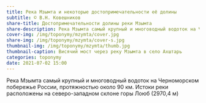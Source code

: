 ```yaml
---
title: Река Мзымта и некоторые достопримечательности её долины
subtitle: © В.Н. Ковешников
share-title: Достопримечательности долины реки Мзымта
share-description: Река Мзымта самый крупный и многоводный водоток на Черноморском побережье России
cover-img: /img/toponymy/mzymta/cover.jpg
share-img: /img/toponymy/mzymta/cover-s.jpg
thumbnail-img: /img/toponymy/mzymta/thumb.jpg
thumbnail-caption: Висячий мост через реку Мзымта в село Ахштарь
categories: toponymy
date: 2021-07-02 15:00
---
```

Река Мзымта самый крупный и многоводный водоток на Черноморском побережье России, протяжностью около 90 км. Истоки реки расположены на северо-западном склоне горы Лоюб (2970,4 м)
